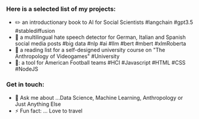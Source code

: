 ### Here is a selected list of my projects:

- :pencil2: an introductionary book to AI for Social Scientists #langchain #gpt3.5 #stablediffusion
- 🔭 a multilingual hate speech detector for German, Italian and Spanish social media posts #big data #nlp #ai #llm #bert #mbert #xlmRoberta
- :scroll: a reading list for a self-designed university course on "The Anthropology of Videogames" #University
- 🏈: a tool for American Football teams #HCI #Javascript #HTML #CSS #NodeJS

### Get in touch:  
- 💬 Ask me about ...Data Science, Machine Learning, Anthropology or Just Anything Else
- ⚡ Fun fact: ... Love to travel 
